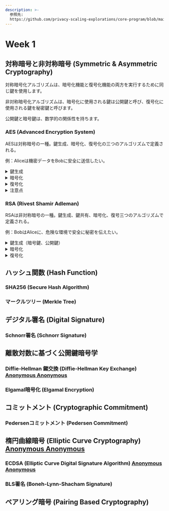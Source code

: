 ```yaml
---
description: >-
  参照先:
  https://github.com/privacy-scaling-explorations/core-program/blob/main/2024/week1_cryptographic_basics.md
---
```


# Week 1

## 対称暗号と非対称暗号 (Symmetric & Asymmetric Cryptography)

対称暗号化アルゴリズムは、暗号化機能と復号化機能の両方を実行するために同じ鍵を使用します。

非対称暗号化アルゴリズムは、暗号化に使用される鍵は公開鍵と呼び、復号化に使用される鍵を秘密鍵と呼びます。

公開鍵と暗号鍵は、数学的の関係性を持ちます。

### AES (Advanced Encryption System)

AESは対称暗号の一種。鍵生成、暗号化、復号化の三つのアルゴリズムで定義される。

例：Aliceは機密データをBobに安全に送信したい。

<details>

<summary>鍵生成</summary>

1. Aliceは鍵長を選択する（128, 192, または 256ビット）
2. 選択した長さのランダムな鍵Kを生成する
3. 鍵拡張アルゴリズムを使用して、ラウンド鍵K\_0, K\_1, ..., K\_rを生成する （rは総ラウンド数：128ビット鍵で10、192ビット鍵で12、256ビット鍵で14）

</details>

<details>

<summary> 暗号化</summary>

1. 平文Mを128ビット（16バイト）のブロックに分割する
2. 各ブロックに対して以下の操作を行う：
   1. AddRoundKey: ブロックとK\_0をXOR
   2. r-1回の主ラウンドを実行:
      1. SubBytes: 各バイトをS-boxを用いて置換
      2. ShiftRows: 行ごとに左循環シフト
      3. MixColumns: 列ごとに線形変換
      4. AddRoundKey: 状態とK\_iをXOR
   3. 最終ラウンド:
      1. SubBytes
      2. ShiftRows
      3. AddRoundKey（K\_rを使用）
3. 暗号文Cを出力

</details>

<details>

<summary>復号化</summary>

1. 暗号文Cを128ビット（16バイト）のブロックに分割する
2. 各ブロックに対して以下の操作を行う：
   1. AddRoundKey: ブロックとK\_rをXOR
   2. r-1回の逆主ラウンドを実行:
      1. InvShiftRows: 行ごとに右循環シフト
      2. InvSubBytes: 各バイトを逆S-boxを用いて置換
      3. AddRoundKey: 状態とK\_iをXOR
      4. InvMixColumns: 列ごとに逆線形変換
   3. 最終ラウンド:
      1. InvShiftRows
      2. InvSubBytes
      3. AddRoundKey（K\_0を使用）
3. 平文Mを出力

</details>

<details>

<summary>注意点</summary>

* AESは有限体GF(2^8)上で動作する
* SubBytesステップでは、バイトの乗法逆元を求めた後にアフィン変換を適用する
* MixColumnsステップでは、固定の多項式との乗算を行う
* 鍵拡張アルゴリズムは、元の鍵から各ラウンドで使用する鍵を生成する複雑なプロセスを含む

</details>

### RSA (Rivest Shamir Adleman)

RSAは非対称暗号の一種。鍵生成、鍵共有、暗号化、復号三つのアルゴリズムで定義される。

例：BobはAliceに、危険な環境で安全に秘密を伝えたい。

<details>

<summary>鍵生成（暗号鍵、公開鍵）</summary>

1. Aliceは $$p, q$$ 二つ素数をランダムに選び、下記二点を計算する
   1. &#x20;$$n = p \cdot q$$
   2. $$\lambda(n) =lcm(p -1,q-1)$$ ([カーマイケル関数](https://tjkendev.github.io/procon-library/python/prime/carmichael-function.html))
2. $$1<e<\lambda(n)$$、そして $$gcd(e, \lambda(n))=1$$を満たす公開鍵$$e$$を選択する
3. $$d \equiv e^{-1} \pmod{\lambda(n)}$$を満たす暗号鍵 $$d$$を選択する ([拡張ユークリッド互除法](https://ja.wikipedia.org/wiki/%E3%83%A6%E3%83%BC%E3%82%AF%E3%83%AA%E3%83%83%E3%83%89%E3%81%AE%E4%BA%92%E9%99%A4%E6%B3%95))
4. Aliceは $$d, p, q,\lambda(n)$$を秘密鍵として保管し、$$(n, e)$$を公開鍵として公開する

</details>

<details>

<summary>暗号化</summary>

1. BobはAliceから共有された公開鍵 $$(n, e)$$を取得する
2. 共有したい平文$$M$$を整数$$m$$に変換し、$$0 < m < n$$だと確認する（ $$m > n$$の場合、メッセージが $$m \pmod n$$に削減される）
3. $$c = m^e \pmod n$$を計算する
4. 暗号文$$c$$をAliceに送る

</details>

<details>

<summary>復号化</summary>

1. Aliceは暗号文$$c$$を取得する
2. $$c^d \equiv (m^e)^d \equiv m \pmod n$$を計算する
3. $$m$$から平文$$M$$に復元する

</details>

## ハッシュ関数 (Hash Function)

### SHA256 (Secure Hash Algorithm)

### マークルツリー (Merkle Tree)

## デジタル署名 (Digital Signature)

### Schnorr署名 (Schnorr Signature)

## 離散対数に基づく公開鍵暗号学

### Diffie-Hellman 鍵交換 (Diffie-Hellman Key Exchange) [Anonymous Anonymous](https://app.gitbook.com/u/M0Ag2PM8qphSBEuVlTmprHj1RQ93 "mention")



### Elgamal暗号化 (Elgamal Encryption)

## コミットメント (Cryptographic Commitment)

### Pedersenコミットメント (Pedersen Commitment)

## 楕円曲線暗号 (Elliptic Curve Cryptography) [Anonymous Anonymous](https://app.gitbook.com/u/M0Ag2PM8qphSBEuVlTmprHj1RQ93 "mention")

### ECDSA (Elliptic Curve Digital Signature Algorithm) [Anonymous Anonymous](https://app.gitbook.com/u/M0Ag2PM8qphSBEuVlTmprHj1RQ93 "mention")

### BLS署名 (Boneh-Lynn-Shacham Signature)

## ペアリング暗号 (Pairing Based Cryptography)

